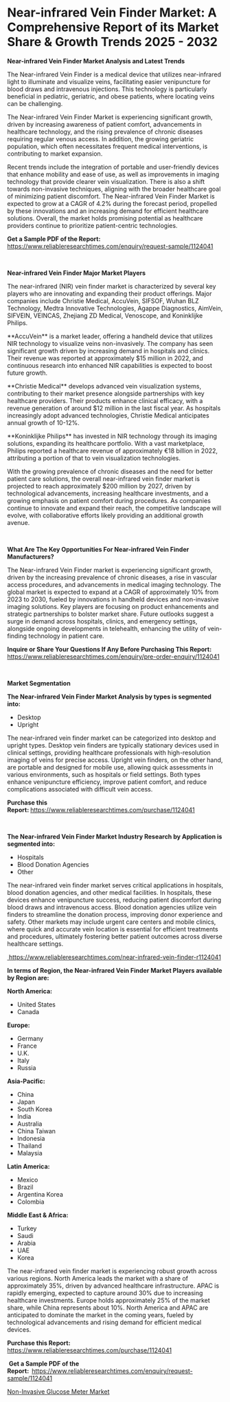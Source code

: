 <p><h1>Near-infrared Vein Finder Market: A Comprehensive Report of its Market Share & Growth Trends 2025 - 2032</h1></p><p><strong>Near-infrared Vein Finder Market Analysis and Latest Trends</strong></p>
<p><p>The Near-infrared Vein Finder is a medical device that utilizes near-infrared light to illuminate and visualize veins, facilitating easier venipuncture for blood draws and intravenous injections. This technology is particularly beneficial in pediatric, geriatric, and obese patients, where locating veins can be challenging.</p><p>The Near-infrared Vein Finder Market is experiencing significant growth, driven by increasing awareness of patient comfort, advancements in healthcare technology, and the rising prevalence of chronic diseases requiring regular venous access. In addition, the growing geriatric population, which often necessitates frequent medical interventions, is contributing to market expansion.</p><p>Recent trends include the integration of portable and user-friendly devices that enhance mobility and ease of use, as well as improvements in imaging technology that provide clearer vein visualization. There is also a shift towards non-invasive techniques, aligning with the broader healthcare goal of minimizing patient discomfort. The Near-infrared Vein Finder Market is expected to grow at a CAGR of 4.2% during the forecast period, propelled by these innovations and an increasing demand for efficient healthcare solutions. Overall, the market holds promising potential as healthcare providers continue to prioritize patient-centric technologies.</p></p>
<p><strong>Get a Sample PDF of the Report:&nbsp;</strong> <a href="https://www.reliableresearchtimes.com/enquiry/request-sample/1124041?utm_campaign=2201&utm_medium=2&utm_source=Github&utm_content=ia&utm_term=04032025&utm_id=near-infrared-vein-finder">https://www.reliableresearchtimes.com/enquiry/request-sample/1124041</a></p>
<p>&nbsp;</p>
<p><strong>Near-infrared Vein Finder Major Market Players</strong></p>
<p><p>The near-infrared (NIR) vein finder market is characterized by several key players who are innovating and expanding their product offerings. Major companies include Christie Medical, AccuVein, SIFSOF, Wuhan BLZ Technology, Medtra Innovative Technologies, Agappe Diagnostics, AimVein, SIFVEIN, VEINCAS, Zhejiang ZD Medical, Venoscope, and Koninklijke Philips.</p><p>**AccuVein** is a market leader, offering a handheld device that utilizes NIR technology to visualize veins non-invasively. The company has seen significant growth driven by increasing demand in hospitals and clinics. Their revenue was reported at approximately $15 million in 2022, and continuous research into enhanced NIR capabilities is expected to boost future growth.</p><p>**Christie Medical** develops advanced vein visualization systems, contributing to their market presence alongside partnerships with key healthcare providers. Their products enhance clinical efficacy, with a revenue generation of around $12 million in the last fiscal year. As hospitals increasingly adopt advanced technologies, Christie Medical anticipates annual growth of 10-12%.</p><p>**Koninklijke Philips** has invested in NIR technology through its imaging solutions, expanding its healthcare portfolio. With a vast marketplace, Philips reported a healthcare revenue of approximately €18 billion in 2022, attributing a portion of that to vein visualization technologies. </p><p>With the growing prevalence of chronic diseases and the need for better patient care solutions, the overall near-infrared vein finder market is projected to reach approximately $200 million by 2027, driven by technological advancements, increasing healthcare investments, and a growing emphasis on patient comfort during procedures. As companies continue to innovate and expand their reach, the competitive landscape will evolve, with collaborative efforts likely providing an additional growth avenue.</p></p>
<p>&nbsp;</p>
<p><strong>What Are The Key Opportunities For Near-infrared Vein Finder Manufacturers?</strong></p>
<p><p>The Near-infrared Vein Finder market is experiencing significant growth, driven by the increasing prevalence of chronic diseases, a rise in vascular access procedures, and advancements in medical imaging technology. The global market is expected to expand at a CAGR of approximately 10% from 2023 to 2030, fueled by innovations in handheld devices and non-invasive imaging solutions. Key players are focusing on product enhancements and strategic partnerships to bolster market share. Future outlooks suggest a surge in demand across hospitals, clinics, and emergency settings, alongside ongoing developments in telehealth, enhancing the utility of vein-finding technology in patient care.</p></p>
<p><strong>Inquire or Share Your Questions If Any Before Purchasing This Report:</strong> <a href="https://www.reliableresearchtimes.com/enquiry/pre-order-enquiry/1124041?utm_campaign=2201&utm_medium=2&utm_source=Github&utm_content=ia&utm_term=04032025&utm_id=near-infrared-vein-finder">https://www.reliableresearchtimes.com/enquiry/pre-order-enquiry/1124041</a></p>
<p>&nbsp;</p>
<p><strong>Market Segmentation</strong></p>
<p><strong>The Near-infrared Vein Finder Market Analysis by types is segmented into:</strong></p>
<p><ul><li>Desktop</li><li>Upright</li></ul></p>
<p><p>The near-infrared vein finder market can be categorized into desktop and upright types. Desktop vein finders are typically stationary devices used in clinical settings, providing healthcare professionals with high-resolution imaging of veins for precise access. Upright vein finders, on the other hand, are portable and designed for mobile use, allowing quick assessments in various environments, such as hospitals or field settings. Both types enhance venipuncture efficiency, improve patient comfort, and reduce complications associated with difficult vein access.</p></p>
<p><strong>Purchase this Report:&nbsp;</strong><a href="https://www.reliableresearchtimes.com/purchase/1124041?utm_campaign=2201&utm_medium=2&utm_source=Github&utm_content=ia&utm_term=04032025&utm_id=near-infrared-vein-finder">https://www.reliableresearchtimes.com/purchase/1124041</a></p>
<p>&nbsp;</p>
<p><strong>The Near-infrared Vein Finder Market Industry Research by Application is segmented into:</strong></p>
<p><ul><li>Hospitals</li><li>Blood Donation Agencies</li><li>Other</li></ul></p>
<p><p>The near-infrared vein finder market serves critical applications in hospitals, blood donation agencies, and other medical facilities. In hospitals, these devices enhance venipuncture success, reducing patient discomfort during blood draws and intravenous access. Blood donation agencies utilize vein finders to streamline the donation process, improving donor experience and safety. Other markets may include urgent care centers and mobile clinics, where quick and accurate vein location is essential for efficient treatments and procedures, ultimately fostering better patient outcomes across diverse healthcare settings.</p></p>
<p><a href="https://www.reliableresearchtimes.com/near-infrared-vein-finder-r1124041?utm_campaign=2201&utm_medium=2&utm_source=Github&utm_content=ia&utm_term=04032025&utm_id=near-infrared-vein-finder">&nbsp;https://www.reliableresearchtimes.com/near-infrared-vein-finder-r1124041</a></p>
<p><strong>In terms of Region, the Near-infrared Vein Finder Market Players available by Region are:</strong></p>
<p>
    <p> <strong> North America: </strong>
        <ul>
            <li>United States</li>
            <li>Canada</li>
        </ul>
        </p> 
    <p> <strong> Europe: </strong>
        <ul>
            <li>Germany</li>
            <li>France</li>
            <li>U.K.</li>
            <li>Italy</li>
            <li>Russia</li>
        </ul>
        </p> 
    <p> <strong> Asia-Pacific: </strong>
        <ul>
            <li>China</li>
            <li>Japan</li>
            <li>South Korea</li>
            <li>India</li>
            <li>Australia</li>
            <li>China Taiwan</li>
            <li>Indonesia</li>
            <li>Thailand</li>
            <li>Malaysia</li>
        </ul>
        </p> 
    <p> <strong> Latin America: </strong>
        <ul>
            <li>Mexico</li>
            <li>Brazil</li>
            <li>Argentina Korea</li>
            <li>Colombia</li>
        </ul>
        </p> 
    <p> <strong> Middle East & Africa: </strong>
        <ul>
            <li>Turkey</li>
            <li>Saudi</li>
            <li>Arabia</li>
            <li>UAE</li>
            <li>Korea</li>
        </ul>
    </p>
    </p>
<p><p>The near-infrared vein finder market is experiencing robust growth across various regions. North America leads the market with a share of approximately 35%, driven by advanced healthcare infrastructure. APAC is rapidly emerging, expected to capture around 30% due to increasing healthcare investments. Europe holds approximately 25% of the market share, while China represents about 10%. North America and APAC are anticipated to dominate the market in the coming years, fueled by technological advancements and rising demand for efficient medical devices.</p></p>
<p><strong>Purchase this Report: </strong><a href="https://www.reliableresearchtimes.com/purchase/1124041?utm_campaign=2201&utm_medium=2&utm_source=Github&utm_content=ia&utm_term=04032025&utm_id=near-infrared-vein-finder">https://www.reliableresearchtimes.com/purchase/1124041</a></p>
<p>&nbsp;<strong>Get a Sample PDF of the Report:&nbsp;&nbsp;</strong><a href="https://www.reliableresearchtimes.com/enquiry/request-sample/1124041?utm_campaign=2201&utm_medium=2&utm_source=Github&utm_content=ia&utm_term=04032025&utm_id=near-infrared-vein-finder">https://www.reliableresearchtimes.com/enquiry/request-sample/1124041</a></p>
<p><strong></strong></p>
<p><p><a href="https://github.com/gerdabatiskzv9/Market-Research-Report-List-1/blob/main/non-invasive-glucose-meter-market.md?utm_campaign=2201&utm_medium=2&utm_source=Github&utm_content=ia&utm_term=04032025&utm_id=near-infrared-vein-finder">Non-Invasive Glucose Meter Market</a></p></p>